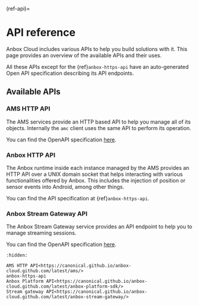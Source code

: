 (ref-api)=
# API reference

Anbox Cloud includes various APIs to help you build solutions with it. This page provides an overview of the available APIs and their uses.

All these APIs except for the {ref}`anbox-https-api` have an auto-generated Open API specification describing its API endpoints.

## Available APIs

### AMS HTTP API

The AMS services provide an HTTP based API to help you manage all of its objects. Internally the `amc` client uses the same API to perform its operation.

You can find the OpenAPI specification [here](https://canonical.github.io/anbox-cloud.github.com/latest/ams/).

### Anbox HTTP API

The Anbox runtime inside each instance managed by the AMS provides an HTTP API over a UNIX domain socket that helps interacting with various functionalities offered by Anbox. This includes the injection of position or sensor events into Android, among other things.

You can find the API specification at {ref}`anbox-https-api`.

### Anbox Stream Gateway API

The Anbox Stream Gateway service provides an API endpoint to help you to manage streaming sessions.

You can find the OpenAPI specification [here](https://canonical.github.io/anbox-cloud.github.com/latest/anbox-stream-gateway).

```{toctree}
:hidden:

AMS HTTP API<https://canonical.github.io/anbox-cloud.github.com/latest/ams/>
anbox-https-api
Anbox Platform API<https://canonical.github.io/anbox-cloud.github.com/latest/anbox-platform-sdk/>
Stream gateway API<https://canonical.github.io/anbox-cloud.github.com/latest/anbox-stream-gateway/>
```
